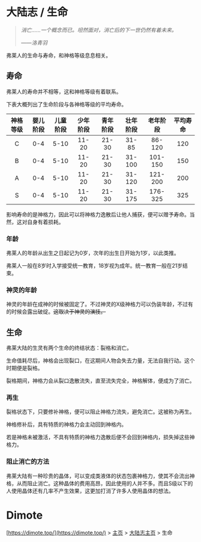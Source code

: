 # 大陆志 / 生命

> *消亡……一个概念而已。坦然面对，消亡后的下一世仍然有着未来。*
>
> ——*洛青羽*

弗莱人的生命与寿命，和神格等级息息相关。

## 寿命

弗莱人的寿命并不相等，这和神格等级有着联系。

下表大概列出了生命阶段与各神格等级的平均寿命。

| 神格等级 | 婴儿阶段 | 儿童阶段 | 少年阶段 | 青年阶段 | 壮年阶段 | 老年阶段 | 平均寿命 |
| :------: | :------: | :------: | :------: | :------: | :------: | :------: | :------: |
|    C     |   0-4    |   5-10   |  11-20   |  21-30   |  31-85   |  86-120  |   120    |
|    B     |   0-4    |   5-10   |  11-20   |  21-30   |  31-100  | 101-150  |   150    |
|    A     |   0-4    |   5-10   |  11-20   |  21-30   |  31-120  | 121-200  |   200    |
|    S     |   0-4    |   5-10   |  11-20   |  21-30   |  31-175  | 176-325  |   325    |

影响寿命的是神格力，因此可以将神格力逸散后让他人捕获，便可以赠予寿命。当然，这对自身有着损耗。

### 年龄

弗莱人的年龄从出生之日起记为0岁，次年的出生日开始为1岁，以此类推。

弗莱人一般在8岁时入学接受统一教育，18岁视为成年。统一教育一般在21岁结束。

### 神灵的年龄

神灵的年龄在成神的时候被固定了。不过神灵的X级神格力可以伪装年龄，不过有的时候会露出破绽。~~这取决于神灵的演技。~~

## 生命

弗莱大陆的生灵有两个生命的终结状态：裂格和消亡。

生命值耗尽后，神格会出现裂口，在这期间人物会失去力量，无法自我行动。这个时期便是裂格。

裂格期间，神格力会从裂口逸散流失，直至流失完全，神格解体，便成为了消亡。

### 再生

裂格状态下，只要修补神格，便可以阻止神格力流失，避免消亡。这被称为再生。

神格修补后，具有特质的神格力会主动回到神格内。

若是神格未被激活，不具有特质的神格力逸散后便不会回到神格内，损失掉这些神格力。

### 阻止消亡的方法

弗莱大陆有一种珍贵的晶体，可以变成类液体的状态包裹神格力，使其不会流出神格，从而阻止消亡。这种晶体的费用高昂，因此使用的人并不多。而且S级以下的人使用晶体还有几率不产生效果，这更加打消了许多人使用晶体的想法。

# Dimote

[https://dimote.top/](https://dimote.top/) > [主页](../../index.md) > [大陆志主页](index.md) > 生命